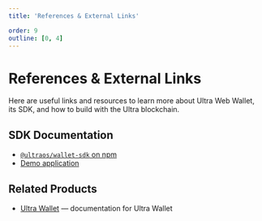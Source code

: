 ```yaml
---
title: 'References & External Links'

order: 9
outline: [0, 4]
---
```


# References & External Links

Here are useful links and resources to learn more about Ultra Web Wallet, its SDK, and how to build with the Ultra blockchain.

## SDK Documentation

-   [`@ultraos/wallet-sdk` on npm](https://www.npmjs.com/package/@ultraos/wallet-sdk)
-   [Demo application](https://stackblitz.com/edit/ultra-wallet-sdk-example)

## Related Products

-   [Ultra Wallet](../ultra-wallet/index.md) — documentation for Ultra Wallet
